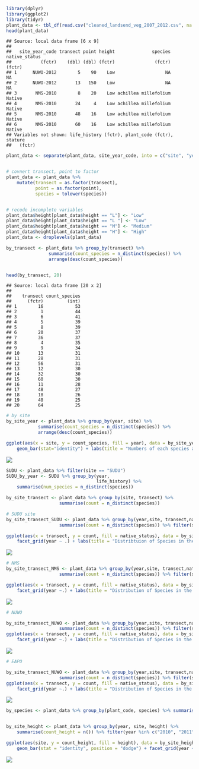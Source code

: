 ``` r
library(dplyr)
library(ggplot2)
library(tidyr)
plant_data <- tbl_df(read.csv("cleaned_landsend_veg_2007_2012.csv", na.strings = c("")))
head(plant_data)
```

    ## Source: local data frame [6 x 9]
    ## 
    ##   site_year_code transect point height              species native_status
    ##           (fctr)    (dbl) (dbl) (fctr)               (fctr)        (fctr)
    ## 1      NUWO-2012        5    90    Low                   NA            NA
    ## 2      NUWO-2012       13   150    Low                   NA            NA
    ## 3       NMS-2010        8    20    Low achillea millefolium        Native
    ## 4       NMS-2010       24     4    Low achillea millefolium        Native
    ## 5       NMS-2010       48    16    Low achillea millefolium        Native
    ## 6       NMS-2010       60    16    Low achillea millefolium        Native
    ## Variables not shown: life_history (fctr), plant_code (fctr), stature
    ##   (fctr)

``` r
plant_data <- separate(plant_data, site_year_code, into = c("site", "year"))


# covnert transect, point to factor
plant_data <- plant_data %>% 
    mutate(transect = as.factor(transect),
           point = as.factor(point),
           species = tolower(species))


# recode incomplete variables
plant_data$height[plant_data$height == "L"] <- "Low"
plant_data$height[plant_data$height == "L "] <- "Low"
plant_data$height[plant_data$height == "M"] <- "Medium"
plant_data$height[plant_data$height == "H"] <- "High"
plant_data <- droplevels(plant_data)

by_transect <- plant_data %>% group_by(transect) %>%
                summarise(count_species = n_distinct(species)) %>%
                arrange(desc(count_species))


head(by_transect, 20)
```

    ## Source: local data frame [20 x 2]
    ## 
    ##    transect count_species
    ##      (fctr)         (int)
    ## 1        16            53
    ## 2         1            44
    ## 3         6            41
    ## 4         5            39
    ## 5         8            39
    ## 6        20            37
    ## 7        36            37
    ## 8         4            35
    ## 9         9            34
    ## 10       13            31
    ## 11       28            31
    ## 12       56            31
    ## 13       12            30
    ## 14       32            30
    ## 15       60            30
    ## 16       11            28
    ## 17       48            27
    ## 18       18            26
    ## 19       40            25
    ## 20       64            25

``` r
# by site
by_site_year <- plant_data %>% group_by(year, site) %>%
            summarise(count_species = n_distinct(species)) %>%
            arrange(desc(count_species))

ggplot(aes(x = site, y = count_species, fill = year), data = by_site_year) +
    geom_bar(stat="identity") + labs(title = "Numbers of each species at each site by year") + facet_grid(year ~.) + ylab("count of species")
```

![](conservancy_files/figure-markdown_github/unnamed-chunk-2-1.png)<!-- -->

``` r
SUDU <- plant_data %>% filter(site == "SUDU") 
SUDU_by_year <- SUDU %>% group_by(year,
                                  life_history) %>% 
    summarise(num_species = n_distinct(species))
```

``` r
by_site_transect <- plant_data %>% group_by(site, transect) %>% 
                    summarise(count = n_distinct(species))

# SUDU site
by_site_transect_SUDU <- plant_data %>% group_by(year,site, transect,native_status) %>% 
                    summarise(count = n_distinct(species)) %>% filter(site == "SUDU") %>% filter(year %in% c("2010", "2011", "2012"))

ggplot(aes(x = transect, y = count, fill = native_status), data = by_site_transect_SUDU) + geom_bar(stat="identity") +
    facet_grid(year ~ .) + labs(title = "Distribtuion of Species in the SUDU site") + ylab("Number of species")
```

![](conservancy_files/figure-markdown_github/unnamed-chunk-4-1.png)<!-- -->

``` r
# NMS
by_site_transect_NMS <- plant_data %>% group_by(year,site, transect,native_status) %>% 
                    summarise(count = n_distinct(species)) %>% filter(site == "NMS")%>% filter(year %in% c("2010", "2011", "2012"))

ggplot(aes(x = transect, y = count, fill = native_status), data = by_site_transect_NMS) + geom_bar(stat="identity") +
    facet_grid(year ~.) + labs(title = "Distribution of Species in the NMS site") + ylab("Number of species")
```

![](conservancy_files/figure-markdown_github/unnamed-chunk-4-2.png)<!-- -->

``` r
# NUWO

by_site_transect_NUWO <- plant_data %>% group_by(year,site, transect,native_status) %>% 
                    summarise(count = n_distinct(species)) %>% filter(site == "NUWO")
ggplot(aes(x = transect, y = count, fill = native_status), data = by_site_transect_NUWO) + geom_bar(stat="identity") +
    facet_grid(year ~.) + labs(title = "Distribution of Species in the NUWO site") + ylab("Number of species")
```

![](conservancy_files/figure-markdown_github/unnamed-chunk-4-3.png)<!-- -->

``` r
# EAPO

by_site_transect_NUWO <- plant_data %>% group_by(year,site, transect,native_status) %>% 
                    summarise(count = n_distinct(species)) %>% filter(site == "EAPO")
ggplot(aes(x = transect, y = count, fill = native_status), data = by_site_transect_NUWO) + geom_bar(stat="identity") +
    facet_grid(year ~.) + labs(title = "Distribution of Species in the EAPO site") + ylab("Number of species")
```

![](conservancy_files/figure-markdown_github/unnamed-chunk-4-4.png)<!-- -->

``` r
by_species <- plant_data %>% group_by(plant_code, species) %>% summarise(count = n())


by_site_height <- plant_data %>% group_by(year, site, height) %>% 
    summarise(count_height = n()) %>% filter(year %in% c("2010", "2011", "2012"))

ggplot(aes(site, y = count_height, fill = height), data = by_site_height) + 
    geom_bar(stat = "identity", position = "dodge") + facet_grid(year ~ .) + labs(title = "Distribution of Plant Heights Among Sites")
```

![](conservancy_files/figure-markdown_github/unnamed-chunk-5-1.png)<!-- -->
